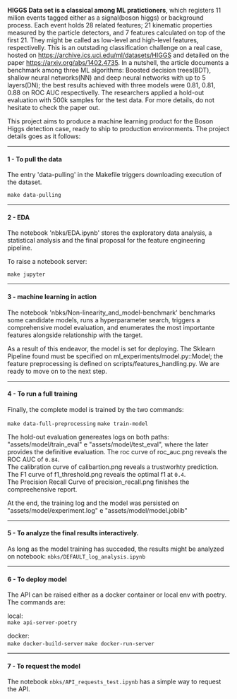 <b>HIGGS Data set is a classical among ML pratictioners</b>, which registers 11 milion events tagged either as a signal(boson higgs) or background process. Each event holds 28 related features; 21 kinematic properties measured by the particle detectors, and 7 features calculated on top of the first 21. They might be called as low-level and high-level features, respectivelly.
This is an outstading classification challenge on a real case, hosted on https://archive.ics.uci.edu/ml/datasets/HIGGS and detailed on the paper https://arxiv.org/abs/1402.4735. In a nutshell, the article documents a benchmark among three ML algorithms: Boosted decision trees(BDT), shallow neural networks(NN) and deep neural networks with up to 5 layers(DN); the best results achieved with three models were 0.81, 0.81, 0.88 on ROC AUC respectivelly. The researchers applied a hold-out evaluation with 500k samples for the test data. For more details, do not hesitate to check the paper out.

This project aims to produce a machine learning product for the Boson Higgs detection case, ready to ship to production environments. The project details goes as it follows:

-----
#### 1 - To pull the data

The entry 'data-pulling' in the Makefile triggers downloading execution of the dataset.

```make data-pulling```

-----
#### 2 - EDA

The notebook 'nbks/EDA.ipynb' stores the exploratory data analysis, a statistical analysis and the final proposal for the feature engineering pipeline.

To raise a notebook server:

```make jupyter```

-----
#### 3 - machine learning in action

The notebook 'nbks/Non-linearity_and_model-benchmark' benchmarks some candidate models, runs a hyperparameter search, triggers a comprehensive model evaluation, and enumerates the most importante features alongside relationship with the target.

As a result of this endeavor, the model is set for deploying. The Sklearn Pipeline found must be specified on ml_experiments/model.py::Model; the feature preprocessing is defined on scripts/features_handling.py. We are ready to move on to the next step.

-----
#### 4 - To run a full training

Finally, the complete model is trained by the two commands:

```make data-full-preprocessing```
```make train-model```

The hold-out evaluation genereates logs on both paths: "assets/model/train_eval" e "assets/model/test_eval", where the later provides the definitive evaluation. 
    The roc curve of roc_auc.png reveals the ROC AUC of `0.84`.     
    The calibration curve of calibartion.png reveals a trustworhty prediction.     
    The F1 curve of f1_threshold.png reveals the optimal f1 at `0.4`.   
    The Precision Recall Curve of precision_recall.png finishes the compreehensive report.

At the end, the training log and the model was persisted on "assets/model/experiment.log" e "assets/model/model.joblib"

-----
#### 5 - To analyze the final results interactively.

As long as the model training has succeded, the results might be analyzed on notebook: `nbks/DEFAULT_log_analysis.ipynb`


-----
#### 6 - To deploy model

The API can be raised either as a docker container or local env with poetry. The commands are:

local:     
```make api-server-poetry```    


docker:   
```make docker-build-server```
```make docker-run-server```

-----
#### 7 - To request the model

The notebook `nbks/API_requests_test.ipynb` has a simple way to request the API.
